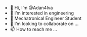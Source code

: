 - 👋 Hi, I’m @Adan4lva
- 👀 I’m interested in engineering
- 🌱 Mechatronical Engineer Student
- 💞️ I’m looking to collaborate on ...
- 📫 How to reach me ... 

<!---
Adan4lva/Adan4lva is a ✨ special ✨ repository because its `README.md` (this file) appears on your GitHub profile.
You can click the Preview link to take a look at your changes.
--->

